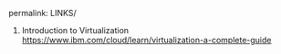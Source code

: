 
permalink: LINKS/


1. Introduction to Virtualization
https://www.ibm.com/cloud/learn/virtualization-a-complete-guide
